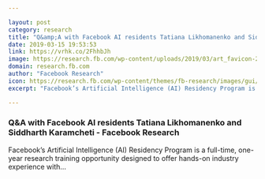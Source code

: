 ```yaml
---

layout: post
category: research
title: "Q&amp;A with Facebook AI residents Tatiana Likhomanenko and Siddharth Karamcheti - Facebook Research"
date: 2019-03-15 19:53:53
link: https://vrhk.co/2FhhbJh
image: https://research.fb.com/wp-content/uploads/2019/03/art_favicon-2.jpg?resize=1024,703
domain: research.fb.com
author: "Facebook Research"
icon: https://research.fb.com/wp-content/themes/fb-research/images/gui/facebook.ico
excerpt: "Facebook’s Artificial Intelligence (AI) Residency Program is a full-time, one-year research training opportunity designed to offer hands-on industry experience with…"

---
```


### Q&amp;A with Facebook AI residents Tatiana Likhomanenko and Siddharth Karamcheti - Facebook Research

Facebook’s Artificial Intelligence (AI) Residency Program is a full-time, one-year research training opportunity designed to offer hands-on industry experience with…
